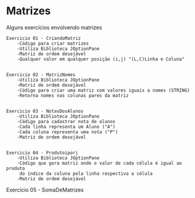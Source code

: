 # Matrizes
Alguns exercícios envolvendo matrizes


	Exercicio 01 - CriandoMatriz
		-Código para criar matrizes
		-Utiliza Biblioteca JOptionPane
		-Matriz de ordem desejável
		-Qualquer valor em qualquer posição (i,j) "(L,C)Linha e Coluna"
	 

	Exercicio 02 - MatrizNomes 
		-Utiliza Biblioteca JOptionPane
		-Matriz de ordem desejável
		-Código para criar uma matriz com valores iguais a nomes (STRING)
		-Retorna nomes nas colunas pares da matriz


	Exercicio 03 - NotasDosAlunos
		-Utiliza Biblioteca JOptionPane
		-Código para cadastrar nota de alunos
		-Cada linha representa um Aluno ("A")
		-Cada coluna representa uma nota ("P")
		-Matriz de ordem desejável


	Exercicio 04 - Produtoiporj
		-Utiliza Biblioteca JOptionPane
		-Código que gera matriz onde o valor de cada célula é igual ao produto
		 do indice da coluna pela linha respectiva a célula
		-Matriz de ordem desejável
		

Exercicio 05 - SomaDeMatrizes
